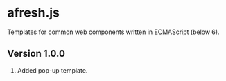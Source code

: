 # afresh.js

Templates for common web components written in ECMAScript (below 6).

## Version 1.0.0

1. Added pop-up template.
